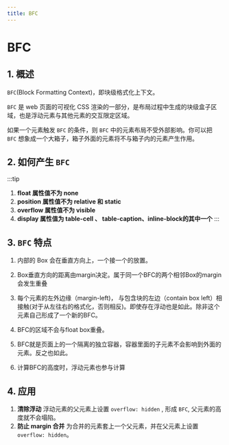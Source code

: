```yaml
---
title: BFC
---
```


# BFC

## 1. 概述

`BFC`(Block Formatting Context)，即块级格式化上下文。

`BFC` 是 web 页面的可视化 CSS 渲染的一部分，是布局过程中生成的块级盒子区域，也是浮动元素与其他元素的交互限定区域。

如果一个元素触发 `BFC` 的条件，则 `BFC` 中的元素布局不受外部影响。你可以把 `BFC` 想象成一个大箱子，箱子外面的元素将不与箱子内的元素产生作用。


## 2. 如何产生 `BFC`

:::tip   
1. **float 属性值不为 none**
2. **position 属性值不为 relative 和 static**
3. **overflow 属性值不为 visible**
4. **display 属性值为 table-cell 、 table-caption、inline-block的其中一个**
:::

## 3. `BFC` 特点

1. 内部的 Box 会在垂直方向上，一个接一个的放置。
2. Box垂直方向的距离由margin决定。属于同一个BFC的两个相邻Box的margin会发生重叠

3. 每个元素的左外边缘（margin-left)， 与包含块的左边（contain box left）相接触(对于从左往右的格式化，否则相反)。即使存在浮动也是如此。除非这个元素自己形成了一个新的BFC。

4. BFC的区域不会与float box重叠。

5. BFC就是页面上的一个隔离的独立容器，容器里面的子元素不会影响到外面的元素。反之也如此。

6. 计算BFC的高度时，浮动元素也参与计算

## 4. 应用

1. **清除浮动**
    浮动元素的父元素上设置 `overflow: hidden` , 形成 `BFC`, 父元素的高度就不会塌陷。
2. **防止 margin 合并**
    为合并的元素套上一个父元素，并在父元素上设置 `overflow: hidden`。

